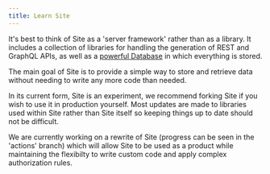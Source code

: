 ```yaml
---
title: Learn Site
---
```


<Intro>
It's best to think of Site as a 'server framework' rather than as a library. It includes a collection of libraries for handling the generation of REST and GraphQL APIs, as well as a <a href="https://xtdb.com">powerful Database</a> in which everything is stored.

The main goal of Site is to provide a simple way to store and retrieve data without needing to write any more code than needed.

In its current form, Site is an experiment, we recommend forking Site if you wish to use it in production yourself. Most updates are made to libraries used within Site rather than Site itself so keeping things up to date should not be difficult.

We are currently working on a rewrite of Site (progress can be seen in the 'actions' branch) which will allow Site to be used as a product while maintaining the flexibilty to write custom code and apply complex authorization rules.

</Intro>
